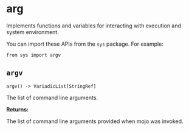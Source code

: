 # arg

Implements functions and variables for interacting with execution and system environment.

You can import these APIs from the `sys` package. For example:

```
from sys import argv
```

## `argv`

`argv() -> VariadicList[StringRef]`

The list of command line arguments.

**Returns:**

The list of command line arguments provided when mojo was invoked.